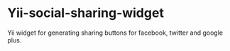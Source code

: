 Yii-social-sharing-widget
=========================

Yii widget for generating sharing buttons for facebook, twitter and google plus.